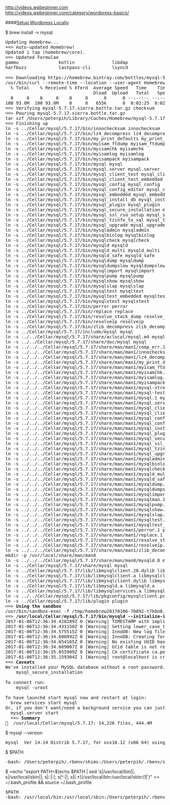 http://videos.wpbeginner.com
http://videos.wpbeginner.com/category/wordpress-basics/

####[Setup Wordpress Locally](https://echo.co/blog/os-x-109-local-development-environment-apache-php-and-mysql-homebrew)

$ brew install -v mysql
<pre>
Updating Homebrew...
==> Auto-updated Homebrew!
Updated 1 tap (homebrew/core).
==> Updated Formulae
gammu               kotlin              libdap              nghttp2             node@6              xapian
harfbuzz            lastpass-cli        lsyncd              node-build          quantlib            xonsh

==> Downloading https://homebrew.bintray.com/bottles/mysql-5.7.17.sierra.bottle.tar.gz
/usr/bin/curl --remote-time --location --user-agent Homebrew/1.1.6 (Macintosh; Intel macOS 10.12.2) curl/7.51.0 --fail https://homebrew.bintray.com/bottles/mysql-5.7.17.sierra.bottle.tar.gz -C 0 -o /Users/peterpih/Library/Caches/Homebrew/mysql-5.7.17.sierra.bottle.tar.gz.incomplete
  % Total    % Received % Xferd  Average Speed   Time    Time     Time  Current
                                 Dload  Upload   Total   Spent    Left  Speed
  0     0    0     0    0     0      0      0 --:--:-- --:--:-- --:--:--     0
100 93.0M  100 93.0M    0     0   655k      0  0:02:25  0:02:25 --:--:--  659k
==> Verifying mysql-5.7.17.sierra.bottle.tar.gz checksum
==> Pouring mysql-5.7.17.sierra.bottle.tar.gz
tar xzf /Users/peterpih/Library/Caches/Homebrew/mysql-5.7.17.sierra.bottle.tar.gz
==> Finishing up
ln -s ../Cellar/mysql/5.7.17/bin/innochecksum innochecksum
ln -s ../Cellar/mysql/5.7.17/bin/lz4_decompress lz4_decompress
ln -s ../Cellar/mysql/5.7.17/bin/my_print_defaults my_print_defaults
ln -s ../Cellar/mysql/5.7.17/bin/myisam_ftdump myisam_ftdump
ln -s ../Cellar/mysql/5.7.17/bin/myisamchk myisamchk
ln -s ../Cellar/mysql/5.7.17/bin/myisamlog myisamlog
ln -s ../Cellar/mysql/5.7.17/bin/myisampack myisampack
ln -s ../Cellar/mysql/5.7.17/bin/mysql mysql
ln -s ../Cellar/mysql/5.7.17/bin/mysql.server mysql.server
ln -s ../Cellar/mysql/5.7.17/bin/mysql_client_test mysql_client_test
ln -s ../Cellar/mysql/5.7.17/bin/mysql_client_test_embedded mysql_client_test_embedded
ln -s ../Cellar/mysql/5.7.17/bin/mysql_config mysql_config
ln -s ../Cellar/mysql/5.7.17/bin/mysql_config_editor mysql_config_editor
ln -s ../Cellar/mysql/5.7.17/bin/mysql_embedded mysql_embedded
ln -s ../Cellar/mysql/5.7.17/bin/mysql_install_db mysql_install_db
ln -s ../Cellar/mysql/5.7.17/bin/mysql_plugin mysql_plugin
ln -s ../Cellar/mysql/5.7.17/bin/mysql_secure_installation mysql_secure_installation
ln -s ../Cellar/mysql/5.7.17/bin/mysql_ssl_rsa_setup mysql_ssl_rsa_setup
ln -s ../Cellar/mysql/5.7.17/bin/mysql_tzinfo_to_sql mysql_tzinfo_to_sql
ln -s ../Cellar/mysql/5.7.17/bin/mysql_upgrade mysql_upgrade
ln -s ../Cellar/mysql/5.7.17/bin/mysqladmin mysqladmin
ln -s ../Cellar/mysql/5.7.17/bin/mysqlbinlog mysqlbinlog
ln -s ../Cellar/mysql/5.7.17/bin/mysqlcheck mysqlcheck
ln -s ../Cellar/mysql/5.7.17/bin/mysqld mysqld
ln -s ../Cellar/mysql/5.7.17/bin/mysqld_multi mysqld_multi
ln -s ../Cellar/mysql/5.7.17/bin/mysqld_safe mysqld_safe
ln -s ../Cellar/mysql/5.7.17/bin/mysqldump mysqldump
ln -s ../Cellar/mysql/5.7.17/bin/mysqldumpslow mysqldumpslow
ln -s ../Cellar/mysql/5.7.17/bin/mysqlimport mysqlimport
ln -s ../Cellar/mysql/5.7.17/bin/mysqlpump mysqlpump
ln -s ../Cellar/mysql/5.7.17/bin/mysqlshow mysqlshow
ln -s ../Cellar/mysql/5.7.17/bin/mysqlslap mysqlslap
ln -s ../Cellar/mysql/5.7.17/bin/mysqltest mysqltest
ln -s ../Cellar/mysql/5.7.17/bin/mysqltest_embedded mysqltest_embedded
ln -s ../Cellar/mysql/5.7.17/bin/mysqlxtest mysqlxtest
ln -s ../Cellar/mysql/5.7.17/bin/perror perror
ln -s ../Cellar/mysql/5.7.17/bin/replace replace
ln -s ../Cellar/mysql/5.7.17/bin/resolve_stack_dump resolve_stack_dump
ln -s ../Cellar/mysql/5.7.17/bin/resolveip resolveip
ln -s ../Cellar/mysql/5.7.17/bin/zlib_decompress zlib_decompress
ln -s ../Cellar/mysql/5.7.17/include/mysql mysql
ln -s ../../Cellar/mysql/5.7.17/share/aclocal/mysql.m4 mysql.m4
ln -s ../../Cellar/mysql/5.7.17/share/doc/mysql mysql
ln -s ../../../Cellar/mysql/5.7.17/share/man/man1/comp_err.1 comp_err.1
ln -s ../../../Cellar/mysql/5.7.17/share/man/man1/innochecksum.1 innochecksum.1
ln -s ../../../Cellar/mysql/5.7.17/share/man/man1/lz4_decompress.1 lz4_decompress.1
ln -s ../../../Cellar/mysql/5.7.17/share/man/man1/my_print_defaults.1 my_print_defaults.1
ln -s ../../../Cellar/mysql/5.7.17/share/man/man1/myisam_ftdump.1 myisam_ftdump.1
ln -s ../../../Cellar/mysql/5.7.17/share/man/man1/myisamchk.1 myisamchk.1
ln -s ../../../Cellar/mysql/5.7.17/share/man/man1/myisamlog.1 myisamlog.1
ln -s ../../../Cellar/mysql/5.7.17/share/man/man1/myisampack.1 myisampack.1
ln -s ../../../Cellar/mysql/5.7.17/share/man/man1/mysql-stress-test.pl.1 mysql-stress-test.pl.1
ln -s ../../../Cellar/mysql/5.7.17/share/man/man1/mysql-test-run.pl.1 mysql-test-run.pl.1
ln -s ../../../Cellar/mysql/5.7.17/share/man/man1/mysql.1 mysql.1
ln -s ../../../Cellar/mysql/5.7.17/share/man/man1/mysql.server.1 mysql.server.1
ln -s ../../../Cellar/mysql/5.7.17/share/man/man1/mysql_client_test.1 mysql_client_test.1
ln -s ../../../Cellar/mysql/5.7.17/share/man/man1/mysql_client_test_embedded.1 mysql_client_test_embedded.1
ln -s ../../../Cellar/mysql/5.7.17/share/man/man1/mysql_config.1 mysql_config.1
ln -s ../../../Cellar/mysql/5.7.17/share/man/man1/mysql_config_editor.1 mysql_config_editor.1
ln -s ../../../Cellar/mysql/5.7.17/share/man/man1/mysql_install_db.1 mysql_install_db.1
ln -s ../../../Cellar/mysql/5.7.17/share/man/man1/mysql_plugin.1 mysql_plugin.1
ln -s ../../../Cellar/mysql/5.7.17/share/man/man1/mysql_secure_installation.1 mysql_secure_installation.1
ln -s ../../../Cellar/mysql/5.7.17/share/man/man1/mysql_ssl_rsa_setup.1 mysql_ssl_rsa_setup.1
ln -s ../../../Cellar/mysql/5.7.17/share/man/man1/mysql_tzinfo_to_sql.1 mysql_tzinfo_to_sql.1
ln -s ../../../Cellar/mysql/5.7.17/share/man/man1/mysql_upgrade.1 mysql_upgrade.1
ln -s ../../../Cellar/mysql/5.7.17/share/man/man1/mysqladmin.1 mysqladmin.1
ln -s ../../../Cellar/mysql/5.7.17/share/man/man1/mysqlbinlog.1 mysqlbinlog.1
ln -s ../../../Cellar/mysql/5.7.17/share/man/man1/mysqlcheck.1 mysqlcheck.1
ln -s ../../../Cellar/mysql/5.7.17/share/man/man1/mysqld_multi.1 mysqld_multi.1
ln -s ../../../Cellar/mysql/5.7.17/share/man/man1/mysqld_safe.1 mysqld_safe.1
ln -s ../../../Cellar/mysql/5.7.17/share/man/man1/mysqldump.1 mysqldump.1
ln -s ../../../Cellar/mysql/5.7.17/share/man/man1/mysqldumpslow.1 mysqldumpslow.1
ln -s ../../../Cellar/mysql/5.7.17/share/man/man1/mysqlimport.1 mysqlimport.1
ln -s ../../../Cellar/mysql/5.7.17/share/man/man1/mysqlman.1 mysqlman.1
ln -s ../../../Cellar/mysql/5.7.17/share/man/man1/mysqlpump.1 mysqlpump.1
ln -s ../../../Cellar/mysql/5.7.17/share/man/man1/mysqlshow.1 mysqlshow.1
ln -s ../../../Cellar/mysql/5.7.17/share/man/man1/mysqlslap.1 mysqlslap.1
ln -s ../../../Cellar/mysql/5.7.17/share/man/man1/mysqltest.1 mysqltest.1
ln -s ../../../Cellar/mysql/5.7.17/share/man/man1/mysqltest_embedded.1 mysqltest_embedded.1
ln -s ../../../Cellar/mysql/5.7.17/share/man/man1/perror.1 perror.1
ln -s ../../../Cellar/mysql/5.7.17/share/man/man1/replace.1 replace.1
ln -s ../../../Cellar/mysql/5.7.17/share/man/man1/resolve_stack_dump.1 resolve_stack_dump.1
ln -s ../../../Cellar/mysql/5.7.17/share/man/man1/resolveip.1 resolveip.1
ln -s ../../../Cellar/mysql/5.7.17/share/man/man1/zlib_decompress.1 zlib_decompress.1
mkdir -p /usr/local/share/man/man8
ln -s ../../../Cellar/mysql/5.7.17/share/man/man8/mysqld.8 mysqld.8
ln -s ../Cellar/mysql/5.7.17/share/mysql mysql
ln -s ../Cellar/mysql/5.7.17/lib/libmysqlclient.20.dylib libmysqlclient.20.dylib
ln -s ../Cellar/mysql/5.7.17/lib/libmysqlclient.a libmysqlclient.a
ln -s ../Cellar/mysql/5.7.17/lib/libmysqlclient.dylib libmysqlclient.dylib
ln -s ../Cellar/mysql/5.7.17/lib/libmysqld.a libmysqld.a
ln -s ../Cellar/mysql/5.7.17/lib/libmysqlservices.a libmysqlservices.a
ln -s ../../Cellar/mysql/5.7.17/lib/pkgconfig/mysqlclient.pc mysqlclient.pc
ln -s ../Cellar/mysql/5.7.17/lib/plugin plugin
==> <b>Using the sandbox</b>
/usr/bin/sandbox-exec -f /tmp/homebrew20170106-70892-t7kbn8.sb nice /System/Library/Frameworks/Ruby.framework/Versions/2.0/usr/bin/ruby -W0 -I /usr/local/Homebrew/Library/Homebrew -- /usr/local/Homebrew/Library/Homebrew/postinstall.rb /usr/local/Homebrew/Library/Taps/homebrew/homebrew-core/Formula/mysql.rb -v
==><b> /usr/local/Cellar/mysql/5.7.17/bin/mysqld --initialize-insecure --user=peterpih --basedir=/usr/local/Cellar/mysql/5.7.17 --datadir=/usr/local/var/mysql --tmpdir=/tmp</b>
2017-01-06T12:36:34.428289Z 0 [Warning] TIMESTAMP with implicit DEFAULT value is deprecated. Please use --explicit_defaults_for_timestamp server option (see documentation for more details).
2017-01-06T12:36:34.431150Z 0 [Warning] Setting lower_case_table_names=2 because file system for /usr/local/var/mysql/ is case insensitive
2017-01-06T12:36:34.575515Z 0 [Warning] InnoDB: New log files created, LSN=45790
2017-01-06T12:36:34.600992Z 0 [Warning] InnoDB: Creating foreign key constraint system tables.
2017-01-06T12:36:34.654165Z 0 [Warning] No existing UUID has been found, so we assume that this is the first time that this server has been started. Generating a new UUID: c256c5da-d40c-11e6-8bb3-805e589e0e6c.
2017-01-06T12:36:34.669007Z 0 [Warning] Gtid table is not ready to be used. Table 'mysql.gtid_executed' cannot be opened.
2017-01-06T12:36:35.055909Z 0 [Warning] CA certificate ca.pem is self signed.
2017-01-06T12:36:35.159304Z 1 [Warning] root@localhost is created with an empty password ! Please consider switching off the --initialize-insecure option.
==> <b>Caveats</b>
We've installed your MySQL database without a root password. To secure it run:
    mysql_secure_installation

To connect run:
    mysql -uroot

To have launchd start mysql now and restart at login:
  brew services start mysql
Or, if you don't want/need a background service you can just run:
  mysql.server start
  ==> <b>Summary</b>
🍺  /usr/local/Cellar/mysql/5.7.17: 14,226 files, 444.4M
</pre>

$ mysql --version
<pre>
mysql  Ver 14.14 Distrib 5.7.17, for osx10.12 (x86_64) using  EditLine wrapper
</pre>

$ $PATH
<pre>
-bash: /Users/peterpih/.rbenv/shims:/Users/peterpih/.rbenv/shims:/usr/local/bin:/usr/bin:/bin:/usr/sbin:/sbin: No such file or directory
</pre>

$ >echo "export PATH=\$(echo \$PATH | sed 's|/usr/local/bin||; s|/usr/local/sbin||; s|::|:|; s|^:||; s|\(.*\)|/usr/local/bin:/usr/local/sbin:\1|')" >> ~/.bash_profile && source ~/.bash_profile
<pre>
$PATH
-bash: /usr/local/bin:/usr/local/sbin:/Users/peterpih/.rbenv/shims:/Users/peterpih/.rbenv/shims:/Users/peterpih/.rbenv/shims:/usr/bin:/bin:/usr/sbin:/sbin: No such file or directory
</pre>


